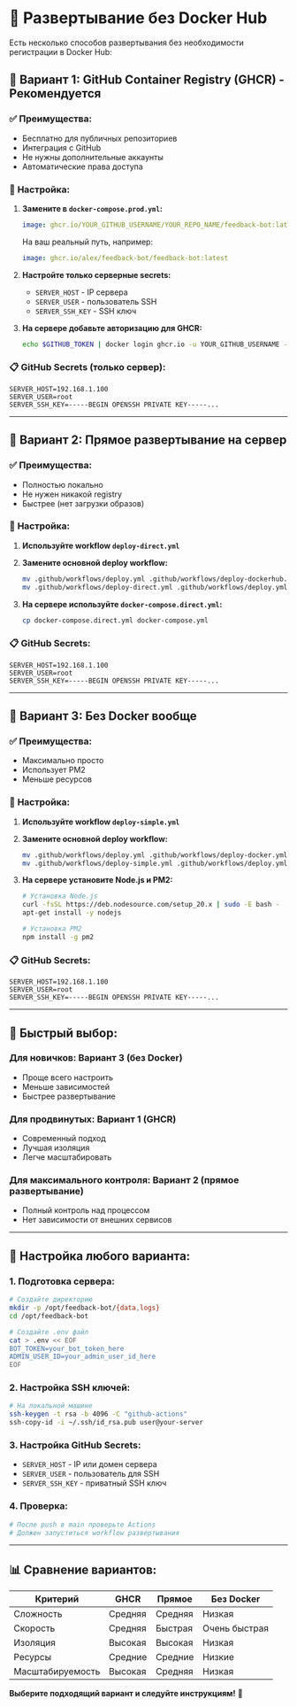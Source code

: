 # 🚀 Развертывание без Docker Hub

Есть несколько способов развертывания без необходимости регистрации в Docker Hub:

## 🎯 **Вариант 1: GitHub Container Registry (GHCR) - Рекомендуется**

### ✅ **Преимущества:**
- Бесплатно для публичных репозиториев
- Интеграция с GitHub
- Не нужны дополнительные аккаунты
- Автоматические права доступа

### 🔧 **Настройка:**

1. **Замените в `docker-compose.prod.yml`:**
   ```yaml
   image: ghcr.io/YOUR_GITHUB_USERNAME/YOUR_REPO_NAME/feedback-bot:latest
   ```
   На ваш реальный путь, например:
   ```yaml
   image: ghcr.io/alex/feedback-bot/feedback-bot:latest
   ```

2. **Настройте только серверные secrets:**
   - `SERVER_HOST` - IP сервера
   - `SERVER_USER` - пользователь SSH
   - `SERVER_SSH_KEY` - SSH ключ

3. **На сервере добавьте авторизацию для GHCR:**
   ```bash
   echo $GITHUB_TOKEN | docker login ghcr.io -u YOUR_GITHUB_USERNAME --password-stdin
   ```

### 📋 **GitHub Secrets (только сервер):**
```
SERVER_HOST=192.168.1.100
SERVER_USER=root
SERVER_SSH_KEY=-----BEGIN OPENSSH PRIVATE KEY-----...
```

---

## 🎯 **Вариант 2: Прямое развертывание на сервер**

### ✅ **Преимущества:**
- Полностью локально
- Не нужен никакой registry
- Быстрее (нет загрузки образов)

### 🔧 **Настройка:**

1. **Используйте workflow `deploy-direct.yml`**
2. **Замените основной deploy workflow:**
   ```bash
   mv .github/workflows/deploy.yml .github/workflows/deploy-dockerhub.yml
   mv .github/workflows/deploy-direct.yml .github/workflows/deploy.yml
   ```

3. **На сервере используйте `docker-compose.direct.yml`:**
   ```bash
   cp docker-compose.direct.yml docker-compose.yml
   ```

### 📋 **GitHub Secrets:**
```
SERVER_HOST=192.168.1.100
SERVER_USER=root
SERVER_SSH_KEY=-----BEGIN OPENSSH PRIVATE KEY-----...
```

---

## 🎯 **Вариант 3: Без Docker вообще**

### ✅ **Преимущества:**
- Максимально просто
- Использует PM2
- Меньше ресурсов

### 🔧 **Настройка:**

1. **Используйте workflow `deploy-simple.yml`**
2. **Замените основной deploy workflow:**
   ```bash
   mv .github/workflows/deploy.yml .github/workflows/deploy-docker.yml
   mv .github/workflows/deploy-simple.yml .github/workflows/deploy.yml
   ```

3. **На сервере установите Node.js и PM2:**
   ```bash
   # Установка Node.js
   curl -fsSL https://deb.nodesource.com/setup_20.x | sudo -E bash -
   apt-get install -y nodejs
   
   # Установка PM2
   npm install -g pm2
   ```

### 📋 **GitHub Secrets:**
```
SERVER_HOST=192.168.1.100
SERVER_USER=root
SERVER_SSH_KEY=-----BEGIN OPENSSH PRIVATE KEY-----...
```

---

## 🚀 **Быстрый выбор:**

### **Для новичков:** Вариант 3 (без Docker)
- Проще всего настроить
- Меньше зависимостей
- Быстрее развертывание

### **Для продвинутых:** Вариант 1 (GHCR)
- Современный подход
- Лучшая изоляция
- Легче масштабировать

### **Для максимального контроля:** Вариант 2 (прямое развертывание)
- Полный контроль над процессом
- Нет зависимости от внешних сервисов

---

## 🔧 **Настройка любого варианта:**

### 1. **Подготовка сервера:**
```bash
# Создайте директорию
mkdir -p /opt/feedback-bot/{data,logs}
cd /opt/feedback-bot

# Создайте .env файл
cat > .env << EOF
BOT_TOKEN=your_bot_token_here
ADMIN_USER_ID=your_admin_user_id_here
EOF
```

### 2. **Настройка SSH ключей:**
```bash
# На локальной машине
ssh-keygen -t rsa -b 4096 -C "github-actions"
ssh-copy-id -i ~/.ssh/id_rsa.pub user@your-server
```

### 3. **Настройка GitHub Secrets:**
- `SERVER_HOST` - IP или домен сервера
- `SERVER_USER` - пользователь для SSH
- `SERVER_SSH_KEY` - приватный SSH ключ

### 4. **Проверка:**
```bash
# После push в main проверьте Actions
# Должен запуститься workflow развертывания
```

---

## 📊 **Сравнение вариантов:**

| Критерий | GHCR | Прямое | Без Docker |
|----------|------|--------|------------|
| Сложность | Средняя | Средняя | Низкая |
| Скорость | Средняя | Быстрая | Очень быстрая |
| Изоляция | Высокая | Высокая | Низкая |
| Ресурсы | Средние | Средние | Низкие |
| Масштабируемость | Высокая | Средняя | Низкая |

**Выберите подходящий вариант и следуйте инструкциям!** 🎯
